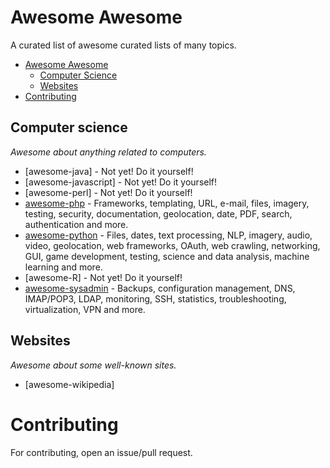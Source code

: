 # Awesome Awesome

A curated list of awesome curated lists of many topics.


- [Awesome Awesome](#awesome-awesome)
    - [Computer Science](#computer-science)
    - [Websites](#websites)
- [Contributing](#contributing)

## Computer science

*Awesome about anything related to computers.*

* [awesome-java] - Not yet! Do it yourself!
* [awesome-javascript] - Not yet! Do it yourself!
* [awesome-perl] - Not yet! Do it yourself!
* [awesome-php](https://github.com/ziadoz/awesome-php) - Frameworks, templating, URL, e-mail, files, imagery, testing, security, documentation, geolocation, date, PDF, search, authentication and more.
* [awesome-python](https://github.com/vinta/awesome-python) - Files, dates, text processing, NLP, imagery, audio, video, geolocation, web frameworks, OAuth, web crawling, networking, GUI, game development, testing, science and data analysis, machine learning and more.
* [awesome-R] - Not yet! Do it yourself!
* [awesome-sysadmin](https://github.com/kahun/awesome-sysadmin) - Backups, configuration management, DNS, IMAP/POP3, LDAP, monitoring, SSH, statistics, troubleshooting, virtualization, VPN and more.

## Websites

*Awesome about some well-known sites.*

* [awesome-wikipedia]

# Contributing

For contributing, open an issue/pull request.
